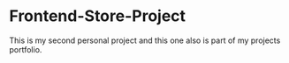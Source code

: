 # Frontend-Store-Project
This is my second personal project and this one also is part of my projects portfolio.

